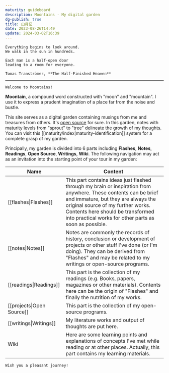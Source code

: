 ```yaml
---
maturity: guideboard
description: Moontains - My digital garden
dg-publish: true
title: 山月记
date: 2023-08-26T14:49
update: 2024-03-02T16:39
---
```

```portry
Everything begins to look around.
We walk in the sun in hundreds.

Each man is a half-open door
leading to a room for everyone.

Tomas Tranströmer, **The Half-Finished Heaven**
```

---

```poetry
Welcome to Moontains!
```

**Moontain**, a compound word constructed with "moon" and "mountain". I use it to express a prudent imagination of a place far from the noise and bustle.

This site serves as a digital garden containing musings from me and treasures from others.
It's [open source](https://github.com/blleng/obsidian-notes) for sure. In this garden, notes with maturity levels from "sprout" to "tree" delineate the growth of my thoughts. You can visit this [[maturity/index|maturity-identification]] system for a complete grasp of my garden.

Principally, my garden is divided into 6 parts including **Flashes**, **Notes**, **Readings**, **Open Source**, **Writings**, **Wiki**. The following navigation may act as an invitation into the starting point of your tour in my garden:

| Name                      | Content                                                                                                                                                                                                                                                                                   |
| ------------------------- | ----------------------------------------------------------------------------------------------------------------------------------------------------------------------------------------------------------------------------------------------------------------------------------------- |
| [[flashes\|Flashes]]      | This part contains ideas just flashed through my brain or inspiration from anywhere. These contents can be brief and immature, but they are always the original source of my further works. Contents here should be transformed into practical works for other parts as soon as possible. |
| [[notes\|Notes]]          | Notes are commonly the records of history, conclusion or development of projects or other stuff I've done (or I'm doing). They can be derived from "Flashes" and may be related to my writings or open-source programs.                                                                   |
| [[readings\|Readings]]    | This part is the collection of my readings (e.g. Books, papers, magazines or other materials). Contents here can be the origin of "Flashes" and finally the nutrition of my works.                                                                                                        |
| [[projects\|Open Source]] | This part is the collection of my open-source programs.                                                                                                                                                                                                                                   |
| [[writings\|Writings]]    | My literature works and output of thoughts are put here.                                                                                                                                                                                                                                  |
| Wiki                      | Here are some learning points and explanations of concepts I've met while reading or at other places. Actually, this part contains my learning materials.                                                                                                                                 |

```poetry
Wish you a pleasant journey!
```
